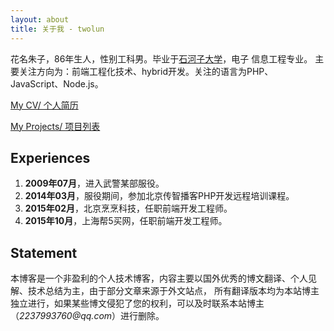 ```yaml
---
layout: about
title: 关于我 - twolun
---
```



花名朱子，86年生人，性别工科男。毕业于[石河子大学](http://www.shihezi.edu.cn/)，电子 信息工程专业。
主要关注方向为：前端工程化技术、hybrid开发。关注的语言为PHP、JavaScript、Node.js。

[My CV/ 个人简历](/RESUME.html)

[My Projects/ 项目列表](/project.html)

<h2 class="text-center">Experiences</h2>

1. **2009年07月**，进入武警某部服役。
2. **2014年03月**，服役期间，参加北京传智播客PHP开发远程培训课程。
3. **2015年02月**，北京烹烹科技，任职前端开发工程师。
4. **2015年10月**，上海帮5买网，任职前端开发工程师。


<h2 class="text-center">Statement</h2>

本博客是一个非盈利的个人技术博客，内容主要以国外优秀的博文翻译、个人见解、技术总结为主，由于部分文章来源于外文站点，
所有翻译版本均为本站博主独立进行，如果某些博文侵犯了您的权利，可以及时联系本站博主（_2237993760@qq.com_）进行删除。
